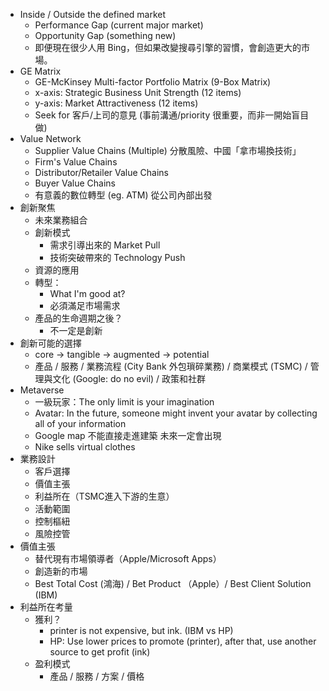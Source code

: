 *  Inside / Outside the defined market
	* Performance Gap (current major market)
	* Opportunity Gap (something new)
	* 即便現在很少人用 Bing，但如果改變搜尋引擎的習慣，會創造更大的市場。
* GE Matrix
	* GE-McKinsey Multi-factor Portfolio Matrix (9-Box Matrix)
	* x-axis: Strategic Business Unit Strength (12 items)
	* y-axis: Market Attractiveness (12 items)
	* Seek for 客戶/上司的意見 (事前溝通/priority 很重要，而非一開始盲目做)
* Value Network
	* Supplier Value Chains (Multiple) 分散風險、中國「拿市場換技術」
	* Firm's Value Chains
	* Distributor/Retailer Value Chains
	* Buyer Value Chains
	* 有意義的數位轉型 (eg. ATM) 從公司內部出發
* 創新聚焦
	* 未來業務組合
	* 創新模式
		* 需求引導出來的 Market Pull
		* 技術突破帶來的 Technology Push
	* 資源的應用
	* 轉型：
		* What I'm good at?
		* 必須滿足市場需求
	* 產品的生命週期之後？
		* 不一定是創新
* 創新可能的選擇
	* core -> tangible -> augmented -> potential
	* 產品 / 服務 / 業務流程 (City Bank 外包瑣碎業務) / 商業模式 (TSMC) / 管理與文化 (Google: do no evil) / 政策和社群
* Metaverse
	* 一級玩家：The only limit is your imagination
	* Avatar: In the future, someone might invent your avatar by collecting all of your information
	* Google map 不能直接走進建築 未來一定會出現
	* Nike sells virtual clothes
* 業務設計
	* 客戶選擇
	* 價值主張
	* 利益所在（TSMC進入下游的生意）
	* 活動範圍
	* 控制樞紐
	* 風險控管
* 價值主張
	* 替代現有市場領導者（Apple/Microsoft Apps）
	* 創造新的市場 
	* Best Total Cost (鴻海) / Bet Product （Apple）/ Best Client Solution (IBM)
* 利益所在考量
	* 獲利？
		* printer is not expensive, but ink. (IBM vs HP)
		* HP: Use lower prices to promote (printer), after that, use another source to get profit (ink)
	* 盈利模式
		* 產品 / 服務 / 方案 / 價格